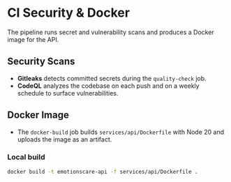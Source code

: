 # CI Security & Docker

The pipeline runs secret and vulnerability scans and produces a Docker image for the API.

## Security Scans
- **Gitleaks** detects committed secrets during the `quality-check` job.
- **CodeQL** analyzes the codebase on each push and on a weekly schedule to surface vulnerabilities.

## Docker Image
- The `docker-build` job builds `services/api/Dockerfile` with Node 20 and uploads the image as an artifact.

### Local build
```bash
docker build -t emotionscare-api -f services/api/Dockerfile .
```
